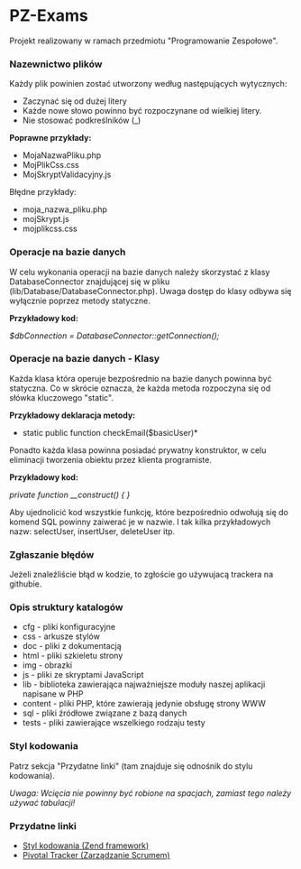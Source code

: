 PZ-Exams
========

Projekt realizowany w ramach przedmiotu "Programowanie Zespołowe".

### Nazewnictwo plików ###
Każdy plik powinien zostać utworzony według następujących wytycznych:
* Zaczynać się od dużej litery
* Każde nowe słowo powinno być rozpoczynane od wielkiej litery.
* Nie stosować podkreślników (_)

**Poprawne przykłady:**
* MojaNazwaPliku.php
* MojPlikCss.css
* MojSkryptValidacyjny.js

Błędne przykłady:
* moja_nazwa_pliku.php
* mojSkrypt.js
* mojplikcss.css

### Operacje na bazie danych ###
W celu wykonania operacji na bazie danych należy skorzystać z klasy DatabaseConnector znajdującej się w pliku (lib/Database/DatabaseConnector.php).
Uwaga dostęp do klasy odbywa się wyłącznie poprzez metody statyczne.

**Przykładowy kod:**

*$dbConnection = DatabaseConnector::getConnection();*

### Operacje na bazie danych - Klasy ###
Każda klasa która operuje bezpośrednio na bazie danych powinna być statyczna. 
Co w skrócie oznacza, że każda metoda rozpoczyna się od słówka kluczowego "static".

**Przykładowy deklaracja metody:**

* static public function checkEmail($basicUser)*

Ponadto każda klasa powinna posiadać prywatny konstruktor, w celu eliminacji tworzenia obiektu przez klienta programiste.

**Przykładowy kod:**

*private function __construct() { }*

Aby ujednolicić kod wszystkie funkcję, które bezpośrednio odwołują się do komend SQL powinny zaiwerać je w nazwie. I tak kilka przykładowych nazw: selectUser, insertUser, deleteUser itp.

### Zgłaszanie błędów ###
Jeżeli znaleźliście błąd w kodzie, to zgłoście go używujacą trackera na githubie.

### Opis struktury katalogów ###
* cfg     - pliki konfiguracyjne
* css     - arkusze stylów
* doc     - pliki z dokumentacją
* html    - pliki szkieletu strony
* img     - obrazki
* js      - pliki ze skryptami JavaScript
* lib     - biblioteka zawierająca najważniejsze moduły naszej aplikacji napisane w PHP
* content - pliki PHP, które zawierają jedynie obsługę strony WWW
* sql     - pliki źródłowe związane z bazą danych
* tests   - pliki zawierające wszelkiego rodzaju testy

### Styl kodowania ###
Patrz sekcja "Przydatne linki" (tam znajduje się odnośnik do stylu kodowania).

*Uwaga: Wcięcia nie powinny być robione na spacjach, zamiast tego należy używać tabulacji!*

### Przydatne linki ###
* [Styl kodowania (Zend framework)](http://framework.zend.com/manual/1.12/en/coding-standard.coding-style.html)
* [Pivotal Tracker (Zarządzanie Scrumem)](http://www.pivotaltracker.com/)
